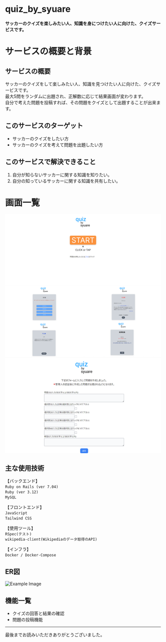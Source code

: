 # quiz_by_syuare
**サッカーのクイズを楽しみたい人、知識を身につけたい人に向けた、クイズサービスです。**

# サービスの概要と背景

## サービスの概要
サッカーのクイズをして楽しみたい人、知識を見つけたい人に向けた、クイズサービスです。<br>
最大5問をランダムに出題され、正解数に応じて結果画面が変わります。<br>
自分で考えた問題を投稿すれば、その問題をクイズとして出題することが出来ます。<br>


## このサービスのターゲット
* サッカーのクイズをしたい方
* サッカーのクイズを考えて問題を出題したい方

## このサービスで解決できること
1. 自分が知らないサッカーに関する知識を知りたい。<br>
2. 自分の知っているサッカーに関する知識を共有したい。

# 画面一覧
![Example Image](TOPページ.png)<br>
![Example Image](ページ一覧.png)<br>
![Example Image](投稿ページ.png)<br>


## 主な使用技術 
【バックエンド】<br>
``Ruby on Rails (ver 7.04)``<br>
``Ruby (ver 3.12)``<br>
``MySQL``<br>

【フロントエンド】<br>
``JavaScript``<br>
``Tailwind CSS``<br>

【使用ツール】<br>
``RSpec(テスト)``<br>
``wikipedia-client(Wikipediaのデータ取得のAPI)``<br>

【インフラ】<br>
``Docker / Docker-Compose`` <br>

## ER図
![Example Image](quiz_by_syuare,ER図.png)

## 機能一覧
* クイズの回答と結果の確認
* 問題の投稿機能

--- 

最後までお読みいただきありがとうございました。
